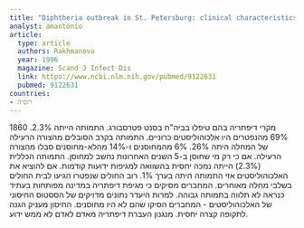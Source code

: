 ```yaml
---
title: "Diphtheria outbreak in St. Petersburg: clinical characteristics of 1860 adult patients"
analyst: amantonio
article:
  type: article
  authors: Rakhmanova
  year: 1996
  magazine: Scand J Infect Dis
  link: https://www.ncbi.nlm.nih.gov/pubmed/9122631
  pubmed: 9122631
countries:
- רוסיה
---
```


1860 מקרי דיפתריה בהם טיפלו בביה"ח בסנט פטרסבורג. התמותה הייתה 2.3%. 69% מהנפטרים היו אלכוהוליסטים כרוניים.
התמותה בקרב הסובלים מהצורה הרעילה של המחלה היתה 26%. 6% מהמחוסנים ו-14% מהלא-מחוסנים סבלו מהצורה הרעילה. אם כי רק מי שחוסן ב-5 השנים האחרונות נחשב למחוסן. התמותה הכללית (2.3%) הייתה נמכה יחסית בהשוואה למגיפות ידועות קודמות. אם להוציא את האלכוהוליסטים אזי התמותה היתה בערך 1%. רוב החולים שנפטרו הגיעו לבית החולים בשלבי מחלה מאוחרים.
המחברים מסיקים כי מגיפת דיפתריה במדינה מפותחות בעתיד כנראה לא תלווה בתמותה גבוהה. למרות היעדר נתונים מדויקים של הססטוס החיסוני של האלכוהוליסטים - המחברים הסיקו שהם לא היו מחוסנים.
החיסון מעניק הגנה לתקופה קצרה יחסית. מנגנון העברת דיפתריה מאדם לאדם לא ממש ידוע.
